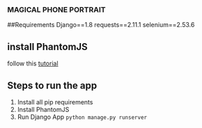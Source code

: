 ### MAGICAL PHONE PORTRAIT


##Requirements
Django==1.8
requests==2.11.1
selenium==2.53.6


## install PhantomJS 
follow this [tutorial](https://gist.github.com/julionc/7476620)


## Steps to run the app
1. Install all pip requirements
2. Install PhantomJS
3. Run Django App `python manage.py runserver`
